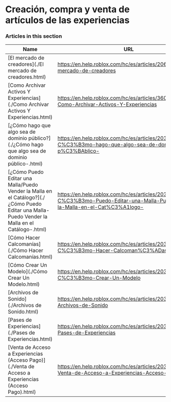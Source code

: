 # Creación, compra y venta de artículos de las experiencias  
### Articles in this section
Name|URL
-|-
[El mercado de creadores](./El mercado de creadores.html) |https://en.help.roblox.com/hc/es/articles/206580683-El-mercado-de-creadores
[Como Archivar Activos Y Experiencias](./Como Archivar Activos Y Experiencias.html) |https://en.help.roblox.com/hc/es/articles/360031253052-Como-Archivar-Activos-Y-Experiencias
[¿Cómo hago que algo sea de dominio público?](./¿Cómo hago que algo sea de dominio público-.html) |https://en.help.roblox.com/hc/es/articles/203313230--C%C3%B3mo-hago-que-algo-sea-de-dominio-p%C3%BAblico-
[¿Cómo Puedo Editar una Malla/Puedo Vender la Malla en el Catálogo?](./¿Cómo Puedo Editar una Malla-Puedo Vender la Malla en el Catálogo-.html) |https://en.help.roblox.com/hc/es/articles/203313250--C%C3%B3mo-Puedo-Editar-una-Malla-Puedo-Vender-la-Malla-en-el-Cat%C3%A1logo-
[Cómo Hacer Calcomanías](./Cómo Hacer Calcomanías.html) |https://en.help.roblox.com/hc/es/articles/203313930-C%C3%B3mo-Hacer-Calcoman%C3%ADas
[Cómo Crear Un Modelo](./Cómo Crear Un Modelo.html) |https://en.help.roblox.com/hc/es/articles/203313910-C%C3%B3mo-Crear-Un-Modelo
[Archivos de Sonido](./Archivos de Sonido.html) |https://en.help.roblox.com/hc/es/articles/203314070-Archivos-de-Sonido
[Pases de Experiencias](./Pases de Experiencias.html) |https://en.help.roblox.com/hc/es/articles/203314040-Pases-de-Experiencias
[Venta de Acceso a Experiencias (Acceso Pago)](./Venta de Acceso a Experiencias (Acceso Pago).html) |https://en.help.roblox.com/hc/es/articles/203314090-Venta-de-Acceso-a-Experiencias-Acceso-Pago-